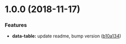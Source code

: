 <a name="1.0.0"></a>
# 1.0.0 (2018-11-17)


### Features

* **data-table:** update readme, bump version ([b10a134](https://github.com/rei/rei-cedar/commit/b10a134))



